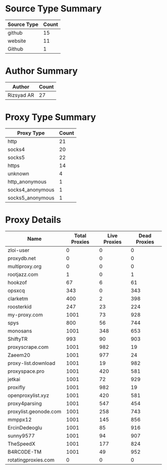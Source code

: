 # Source Type Summary

| Source Type | Count |
|-------------|-------|
| github | 15 |
| website | 11 |
| Github | 1 |


# Author Summary

| Author | Count |
|--------|-------|
| Rizsyad AR | 27 |


# Proxy Type Summary

| Proxy Type | Count |
|------------|-------|
| http | 21 |
| socks4 | 20 |
| socks5 | 22 |
| https | 14 |
| unknown | 4 |
| http_anonymous | 1 |
| socks4_anonymous | 1 |
| socks5_anonymous | 1 |


# Proxy Details

| Name | Total Proxies | Live Proxies | Dead Proxies |
|------|---------------|--------------|---------------|
| zloi-user | 0 | 0 | 0 |
| proxydb.net | 0 | 0 | 0 |
| multiproxy.org | 0 | 0 | 0 |
| rootjazz.com | 1 | 0 | 1 |
| hookzof | 67 | 6 | 61 |
| opsxcq | 343 | 0 | 343 |
| clarketm | 400 | 2 | 398 |
| roosterkid | 247 | 23 | 224 |
| my-proxy.com | 1001 | 73 | 928 |
| spys | 800 | 56 | 744 |
| monosans | 1001 | 348 | 653 |
| ShiftyTR | 993 | 90 | 903 |
| proxyscrape.com | 1001 | 982 | 19 |
| Zaeem20 | 1001 | 977 | 24 |
| proxy-list.download | 1001 | 19 | 982 |
| proxyspace.pro | 1001 | 420 | 581 |
| jetkai | 1001 | 72 | 929 |
| proxifly | 1001 | 982 | 19 |
| openproxylist.xyz | 1001 | 420 | 581 |
| proxy4parsing | 1001 | 547 | 454 |
| proxylist.geonode.com | 1001 | 258 | 743 |
| mmppx12 | 1001 | 145 | 856 |
| ErcinDedeoglu | 1001 | 85 | 916 |
| sunny9577 | 1001 | 94 | 907 |
| TheSpeedX | 1001 | 177 | 824 |
| B4RC0DE-TM | 1001 | 49 | 952 |
| rotatingproxies.com | 0 | 0 | 0 |
